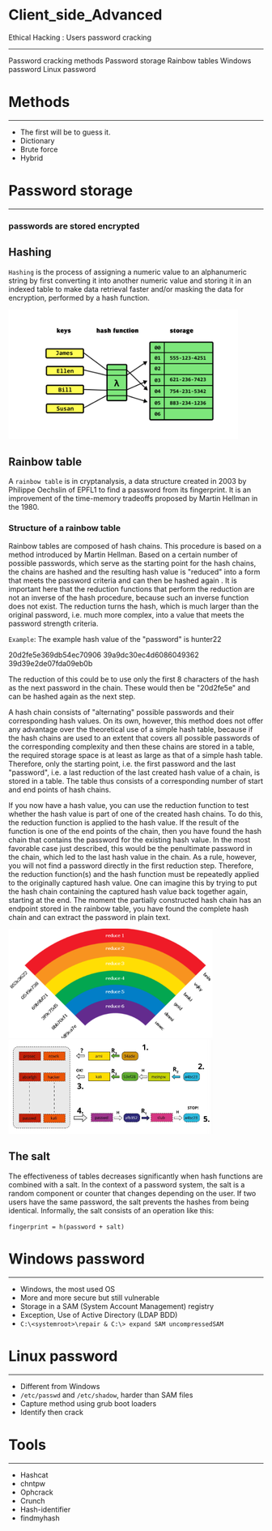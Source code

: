 # Client_side_Advanced
Ethical Hacking : Users password cracking
<hr>
Password cracking methods
Password storage
Rainbow tables
Windows password
Linux password

# Methods
<hr>

* The first will be to guess it.
* Dictionary
* Brute force
* Hybrid

# Password storage
<hr>

### passwords are stored encrypted

## Hashing
`Hashing` is the process of assigning a numeric value to an alphanumeric string by first converting it into another numeric value and storing it in an indexed table to make data retrieval faster and/or masking the data for encryption, performed by a hash function.

<img src="Side1.png" width="90%">

## Rainbow table
A `rainbow table` is in cryptanalysis, a data structure created in 2003 by Philippe Oechslin of EPFL1 to find a password from its fingerprint. It is an improvement of the time-memory tradeoffs proposed by Martin Hellman in the 1980.

### Structure of a rainbow table

Rainbow tables are composed of hash chains. This procedure is based on a method introduced by Martin Hellman. Based on a certain number of possible passwords, which serve as the starting point for the hash chains, the chains are hashed and the resulting hash value is "reduced" into a form that meets the password criteria and can then be hashed again . It is important here that the reduction functions that perform the reduction are not an inverse of the hash procedure, because such an inverse function does not exist. The reduction turns the hash, which is much larger than the original password, i.e. much more complex, into a value that meets the password strength criteria.

`Example`: The example hash value of the "password" is hunter22

20d2fe5e369db54ec70906 39a9dc30ec4d6086049362 39d39e2de07fda09eb0b

The reduction of this could be to use only the first 8 characters of the hash as the next password in the chain. These would then be "20d2fe5e" and can be hashed again as the next step.

A hash chain consists of "alternating" possible passwords and their corresponding hash values. On its own, however, this method does not offer any advantage over the theoretical use of a simple hash table, because if the hash chains are used to an extent that covers all possible passwords of the corresponding complexity and then these chains are stored in a table, the required storage space is at least as large as that of a simple hash table. Therefore, only the starting point, i.e. the first password and the last "password", i.e. a last reduction of the last created hash value of a chain, is stored in a table. The table thus consists of a corresponding number of start and end points of hash chains.

If you now have a hash value, you can use the reduction function to test whether the hash value is part of one of the created hash chains. To do this, the reduction function is applied to the hash value. If the result of the function is one of the end points of the chain, then you have found the hash chain that contains the password for the existing hash value. In the most favorable case just described, this would be the penultimate password in the chain, which led to the last hash value in the chain. As a rule, however, you will not find a password directly in the first reduction step. Therefore, the reduction function(s) and the hash function must be repeatedly applied to the originally captured hash value. One can imagine this by trying to put the hash chain containing the captured hash value back together again, starting at the end. The moment the partially constructed hash chain has an endpoint stored in the rainbow table, you have found the complete hash chain and can extract the password in plain text.

<img src="Side2.png" width="80%">
<img src="Side3.png" width="80%">

## The salt

The effectiveness of tables decreases significantly when hash functions are combined with a salt. In the context of a password system, the salt is a random component or counter that changes depending on the user. If two users have the same password, the salt prevents the hashes from being identical. Informally, the salt consists of an operation like this:

`fingerprint = h(password + salt)`

# Windows password
<hr>

* Windows, the most used OS
* More and more secure but still vulnerable
* Storage in a SAM (System Account Management) registry
* Exception, Use of Active Directory (LDAP BDD)
* `C:\<systemroot>\repair & C:\> expand SAM uncompressedSAM`
# Linux password
<hr>
 
 * Different from Windows
 * `/etc/passwd` and `/etc/shadow`, harder than SAM files
 * Capture method using grub boot loaders
 * Identify then crack

 # Tools
 <hr>

 * Hashcat
 * chntpw
 * Ophcrack
 * Crunch
 * Hash-identifier
 * findmyhash